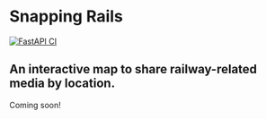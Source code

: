 # Snapping Rails
[![FastAPI CI](https://github.com/ThorntonMatthewD/snapping-rails/actions/workflows/api-ci.yml/badge.svg)](https://github.com/ThorntonMatthewD/snapping-rails/actions/workflows/api-ci.yml)

## An interactive map to share railway-related media by location.

Coming soon!
